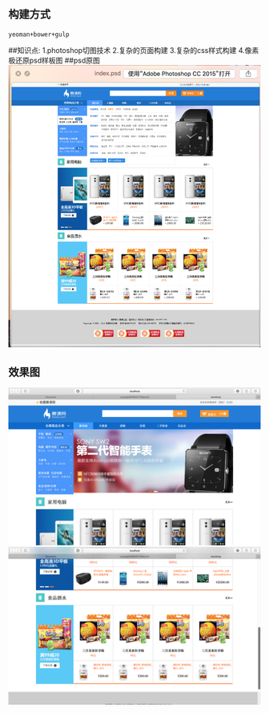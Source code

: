 ## 构建方式
	yeoman+bower+gulp

##知识点:
    1.photoshop切图技术
    2.复杂的页面构建
    3.复杂的css样式构建
    4.像素极还原psd样板图
##psd原图
![psd原图](psd.png)

## 效果图
![效果图](pictwo.png)
![效果图](picone.png)
